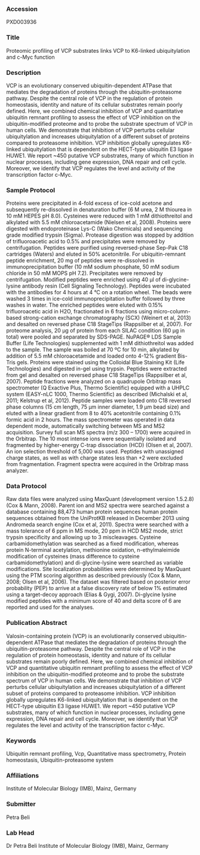 ### Accession
PXD003936

### Title
Proteomic profiling of VCP substrates links VCP to K6-linked ubiquitylation and c-Myc function

### Description
VCP is an evolutionary conserved ubiquitin-dependent ATPase that mediates the degradation of proteins through the ubiquitin-proteasome pathway. Despite the central role of VCP in the regulation of protein homeostasis, identity and nature of its cellular substrates remain poorly defined. Here, we combined chemical inhibition of VCP and quantitative ubiquitin remnant profiling to assess the effect of VCP inhibition on the ubiquitin-modified proteome and to probe the substrate spectrum of VCP in human cells. We demonstrate that inhibition of VCP perturbs cellular ubiquitylation and increases ubiquitylation of a different subset of proteins compared to proteasome inhibition. VCP inhibition globally upregulates K6-linked ubiquitylation that is dependent on the HECT-type ubiquitin E3 ligase HUWE1. We report ~450 putative VCP substrates, many of which function in nuclear processes, including gene expression, DNA repair and cell cycle. Moreover, we identify that VCP regulates the level and activity of the transcription factor c-Myc.



### Sample Protocol
Proteins were precipitated in 4-fold excess of ice-cold acetone and subsequently re-dissolved in denaturation buffer (6 M urea, 2 M thiourea in 10 mM HEPES pH 8.0). Cysteines were reduced with 1 mM dithiothreitol and alkylated with 5.5 mM chloroacetamide (Nielsen et al, 2008). Proteins were digested with endoproteinase Lys-C (Wako Chemicals) and sequencing grade modified trypsin (Sigma). Protease digestion was stopped by addition of trifluoroacetic acid to 0.5% and precipitates were removed by centrifugation. Peptides were purified using reversed-phase Sep-Pak C18 cartridges (Waters) and eluted in 50% acetonitrile. For ubiquitin-remnant peptide enrichment, 20 mg of peptides were re-dissolved in immunoprecipitation buffer (10 mM sodium phosphate, 50 mM sodium chloride in 50 mM MOPS pH 7.2). Precipitates were removed by centrifugation. Modified peptides were enriched using 40 µl of di-glycine-lysine antibody resin (Cell Signaling Technology). Peptides were incubated with the antibodies for 4 hours at 4 °C on a rotation wheel. The beads were washed 3 times in ice-cold immunoprecipitation buffer followed by three washes in water. The enriched peptides were eluted with 0.15% trifluoroacetic acid in H2O, fractionated in 6 fractions using micro-column-based strong-cation exchange chromatography (SCX) (Weinert et al, 2013) and desalted on reversed phase C18 StageTips (Rappsilber et al, 2007). For proteome analysis, 20 µg of protein from each SILAC condition (60 µg in total) were pooled and separated by SDS-PAGE. NuPAGE® LDS Sample Buffer (Life Technologies) supplemented with 1 mM dithiothreitol was added to the sample. The sample was boiled at 70 ºC for 10 min, alkylated by addition of 5.5 mM chloroacetamide and loaded onto 4-12% gradient Bis-Tris gels. Proteins were stained using the Colloidal Blue Staining Kit (Life Technologies) and digested in-gel using trypsin. Peptides were extracted from gel and desalted on reversed phase C18 StageTips (Rappsilber et al, 2007). Peptide fractions were analyzed on a quadrupole Orbitrap mass spectrometer (Q Exactive Plus, Thermo Scientific) equipped with a UHPLC system (EASY-nLC 1000, Thermo Scientific) as described (Michalski et al, 2011; Kelstrup et al, 2012). Peptide samples were loaded onto C18 reversed phase columns (15 cm length, 75 µm inner diameter, 1.9 µm bead size) and eluted with a linear gradient from 8 to 40% acetonitrile containing 0.1% formic acid in 2 hours. The mass spectrometer was operated in data dependent mode, automatically switching between MS and MS2 acquisition. Survey full scan MS spectra (m/z 300 – 1700) were acquired in the Orbitrap. The 10 most intense ions were sequentially isolated and fragmented by higher-energy C-trap dissociation (HCD) (Olsen et al, 2007). An ion selection threshold of 5,000 was used. Peptides with unassigned charge states, as well as with charge states less than +2 were excluded from fragmentation. Fragment spectra were acquired in the Orbitrap mass analyzer.

### Data Protocol
Raw data files were analyzed using MaxQuant (development version 1.5.2.8) (Cox & Mann, 2008). Parent ion and MS2 spectra were searched against a database containing 88,473 human protein sequences human protein sequences obtained from the UniProtKB released in December 2013 using Andromeda search engine (Cox et al, 2011). Spectra were searched with a mass tolerance of 6 ppm in MS mode, 20 ppm in HCD MS2 mode, strict trypsin specificity and allowing up to 3 miscleavages. Cysteine carbamidomethylation was searched as a fixed modification, whereas protein N-terminal acetylation, methionine oxidation, n-ethylmaleimide modification of cysteines (mass difference to cysteine carbamidomethylation) and di-glycine-lysine were searched as variable modifications. Site localization probabilities were determined by MaxQuant using the PTM scoring algorithm as described previously (Cox & Mann, 2008; Olsen et al, 2006). The dataset was filtered based on posterior error probability (PEP) to arrive at a false discovery rate of below 1% estimated using a target-decoy approach (Elias & Gygi, 2007). Di-glycine lysine modified peptides with a minimum score of 40 and delta score of 6 are reported and used for the analyses.

### Publication Abstract
Valosin-containing protein (VCP) is an evolutionarily conserved ubiquitin-dependent ATPase that mediates the degradation of proteins through the ubiquitin-proteasome pathway. Despite the central role of VCP in the regulation of protein homeostasis, identity and nature of its cellular substrates remain poorly defined. Here, we combined chemical inhibition of VCP and quantitative ubiquitin remnant profiling to assess the effect of VCP inhibition on the ubiquitin-modified proteome and to probe the substrate spectrum of VCP in human cells. We demonstrate that inhibition of VCP perturbs cellular ubiquitylation and increases ubiquitylation of a different subset of proteins compared to proteasome inhibition. VCP inhibition globally upregulates K6-linked ubiquitylation that is dependent on the HECT-type ubiquitin E3 ligase HUWE1. We report ~450 putative VCP substrates, many of which function in nuclear processes, including gene expression, DNA repair and cell cycle. Moreover, we identify that VCP regulates the level and activity of the transcription factor c-Myc.

### Keywords
Ubiquitin remnant profiling, Vcp, Quantitative mass spectrometry, Protein homeostasis, Ubiquitin-proteasome system

### Affiliations
Institute of Molecular Biology (IMB), Mainz, Germany

### Submitter
Petra Beli

### Lab Head
Dr Petra Beli
Institute of Molecular Biology (IMB), Mainz, Germany


